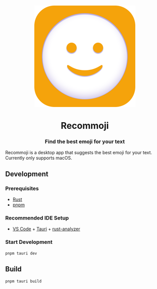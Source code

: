 <p align="center">
  <img src="./app-icon.png" width="320px"/>
</p>
<h1 align="center">Recommoji</h1>
<h3 align="center">Find the best emoji for your text</h3>

Recommoji is a desktop app that suggests the best emoji for your text.
Currently only supports macOS.

## Development

### Prerequisites

- [Rust](https://tauri.app/v1/guides/getting-started/prerequisites)
- [pnpm](https://pnpm.io/installation)

### Recommended IDE Setup

- [VS Code](https://code.visualstudio.com/) + [Tauri](https://marketplace.visualstudio.com/items?itemName=tauri-apps.tauri-vscode) + [rust-analyzer](https://marketplace.visualstudio.com/items?itemName=rust-lang.rust-analyzer)

### Start Development

```bash
pnpm tauri dev
```

## Build

```bash
pnpm tauri build
```
